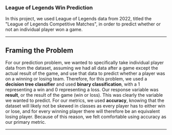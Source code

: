 ### League of Legends Win Prediction
In this project, we used League of Legends data from 2022, titled the "League of Legends Competitive Matches", in order to predict whether or not an individual player won a game.

---

## Framing the Problem ##
For our prediction problem, we wanted to specifically take individual player data from the dataset, assuming we had all data after a game except the actual result of the game, and use that data to predict whether a player was on a winning or losing team. Therefore, for this problem, we used a **decision tree classifier** and used **binary classification**, with a 1 representing a win and 0 representing a loss. Our response variable was **result**, or the result of the game (win or loss). This was clearly the variable we wanted to predict. For our metrics, we used **accuracy**, knowing that the dataset will likely not be skewed in classes as every player has to either win or lose, and for every winning player there will therefore be an equivalent losing player. Because of this reason, we felt comfortable using accuracy as our primary metric.

---





